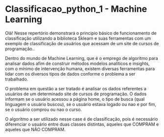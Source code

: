 # Classificacao_python_1 - Machine Learning
Olá! Nesse repertório demonstrará o principio básico de funcionamento de classificação utilizando a biblioteca Sklearn e suas ferramentas com um exemplo de classificação de usuários que acessam de um site de cursos de programação..

Dentro do mundo de Machine Learning, que é o emprego de algoritmo para analisar dados afim de construir métodos modelos analíticos e insights, com o mínimo de intervenção humana, existem diversas ferramentas para lidar com os diversos tipos de dados conforme o problema a ser trabalhado.

O problema em questão a ser tratado é analisar os dados referentes a usuários de um determinado site de cursos de programação. O dados informam se o usuário acessou a página home, o tipo de busca (qual linguagem o usuário buscou), se o usuário estava logado ou nao e por fim, se o usuário comprou ou nao o curso.

O algoritmo a ser utilizado nesse case é de classificação, pois é necessário diferenciar o usuário entre duas classes distintas, aqueles que COMPRAM e aqueles que NÃO COMPRAM.


